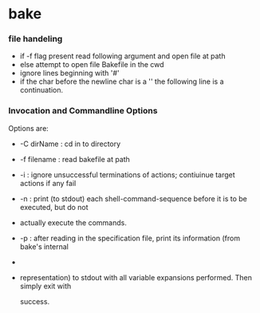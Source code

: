 # bake

### file handeling
* if -f flag present read following argument and open file at path
* else attempt to open file Bakefile in the cwd
* ignore lines beginning with '#'
* if the char before the newline char is a '\' the following line is a continuation.

### Invocation and Commandline Options

Options are:
* -C dirName : cd in to directory

* -f filename : read bakefile at path

* -i : ignore unsuccessful terminations of actions; contiuinue target actions if any fail

* -n : print (to stdout) each shell-command-sequence before it is to be executed, but do not

* actually execute the commands.

* -p : after reading in the specification file, print its information (from bake's internal

* 

* representation) to stdout with all variable expansions performed. Then simply exit with

  success.